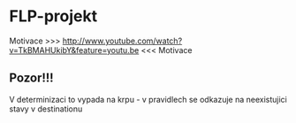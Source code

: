 FLP-projekt
===========
Motivace >>> http://www.youtube.com/watch?v=TkBMAHUkibY&feature=youtu.be <<< Motivace

Pozor!!!
--------
V determinizaci to vypada na krpu - v pravidlech se odkazuje na neexistujici stavy v destinationu
